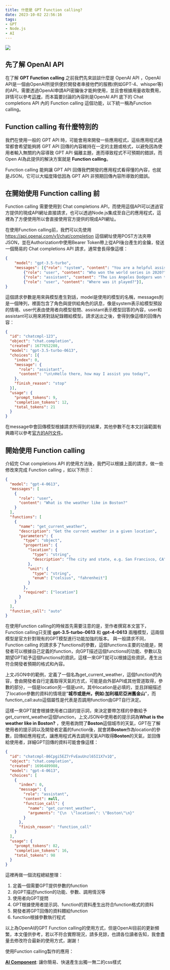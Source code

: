 ```yaml
---
title: 什麼是 GPT Function calling?
date: 2023-10-02 22:56:16
tags: 
- GPT
- Node.js
- AI
---
```


![](cover.jpg)

## 先了解 OpenAI API

在了解 **GPT Function calling** 之前我們先來談談什麼是 OpenAI API ，OpenAI API是一個由OpenAI所提供便於開發者串接他們的服務(例如GPT-4、whisper等)的API，需要透過OpenAI申請API密鑰後才能夠使用<!-- more -->，並且會根據用量收取費用，詳情可以參考[這裡](https://openai.com/pricing)，而本篇要討論的內容則是OpenAI API 底下的 Chat completions API 內的 Function calling 這個功能，以下統一稱為Function calling。

## Function calling 有什麼特別的

我們在使用一般的 GPT API 時，可能會用來開發一些應用程式，這些應用程式通常都會希望能夠將 GPT API 回傳的內容維持在一定的主題或格式，以避免因為使用者輸入無關的內容導致 GPT API 偏離主題，進而導致程式不可預期的錯誤，而Open AI為此提供的解決方案就是 **Function calling**。

Function calling 能夠讓 GPT API 回傳我們開發的應用程式看得懂的內容，也就是JSON，它可以大幅度降低因為 GPT API 非預期回傳內容所導致的錯誤。

## 在開始使用 Function calling 前

Function calling 需要使用到 Chat completions API，而使用這個API可以透過官方提供的現成API網址直接請求，也可以透過Node.js集成至自己的應用程式，這裡為了方便使用所以會直接使用官方提供的現成API網址。

在使用Function calling前，我們可以先使用 https://api.openai.com/v1/chat/completion 這個網址使用POST方法夾帶JSON，並在Authorization中使用Bearer Token帶上從API後台產生的金鑰，發送一個簡易的 Chat completions API 請求，通常會長得像這樣：

```JSON
{
    "model": "gpt-3.5-turbo",
    "messages": [{"role": "system", "content": "You are a helpful assistant."},
        {"role": "user", "content": "Who won the world series in 2020?"},
        {"role": "assistant", "content": "The Los Angeles Dodgers won the World Series in 2020."},
        {"role": "user", "content": "Where was it played?"}],
}
```
這個請求參數是用來與模型產生對話，model是使用的模型的名稱，messages則是一個陣列，裡面包含了角色與提供給角色的訊息，像是system表示給模型預設的情境、user代表由使用者向模型發問、assistant表示模型回答的內容，user和assistant可以用來將對話紀錄餵給模型。請求送出之後，會得到像這樣的回傳內容：

```JSON
{
  "id": "chatcmpl-123",
  "object": "chat.completion",
  "created": 1677652288,
  "model": "gpt-3.5-turbo-0613",
  "choices": [{
    "index": 0,
    "message": {
      "role": "assistant",
      "content": "\n\nHello there, how may I assist you today?",
    },
    "finish_reason": "stop"
  }],
  "usage": {
    "prompt_tokens": 9,
    "completion_tokens": 12,
    "total_tokens": 21
  }
}
```

在message中會回傳模型根據請求所得到的結果，其他參數不在本文討論範圍有興趣可以參考[官方的API文件](https://platform.openai.com/docs/api-reference/chat)。

## 開始使用 Function calling

介紹完 Chat completions API 的使用方法後，我們可以根據上面的請求，做一些修改來完成 Function calling ，如以下所示：

```JSON
{
  "model": "gpt-4-0613",
  "messages": [
    {
      "role": "user",
      "content": "What is the weather like in Boston?"
    }
  ],
  "functions": [
    {
      "name": "get_current_weather",
      "description": "Get the current weather in a given location",
      "parameters": {
        "type": "object",
        "properties": {
          "location": {
            "type": "string",
            "description": "The city and state, e.g. San Francisco, CA"
          },
          "unit": {
            "type": "string",
            "enum": ["celsius", "fahrenheit"]
          }
        },
        "required": ["location"]
      }
    }
  ],
  "function_call": "auto"
}
```

在使用Function calling的時候首先需要注意的是，至作者撰寫本文當下，Function calling只支援 **gpt-3.5-turbo-0613** 和 **gpt-4-0613** 兩種模型，這兩個模型是官方針對現有的GPT模型進行功能加強的版本。
與一般請求不同，Function calling 的請求多了functions的參數，這個functions主要的功能是，開發者可以根據自己定義的function，向GPT描述這個functions的功能、參數以及期望GPT給予這個functions的資訊，這樣一來GPT就可以根據這些資訊，產生出符合開發者預期的格式和內容。

上文JSON中的範例，定義了一個名為get_current_weather，這個function的內容，會由開發者自行定義取得天氣的方式，可能是由外部API或其他管道取得，參數的部分，一個是location另一個是unit，其中location是必填的，並且詳細描述了location參數的資料的情境是"**城市或是州，例如:加利福尼亞洲舊金山**"，而function_call:auto這個屬性是代表是否調用function由GPT自行決定。

這樣一來GPT就會根據使用者口語的提示詞，來決定要帶怎樣的參數給予get_current_weather這個function，上文JSON中使用者的提示詞為**What is the weather like in Boston?** ，使用者詢問了**Boston**這個城市的天氣，GPT在了解使用者的提示詞以及開發者定義的function後，就會將**Boston**作為location的參數，回傳給應用程式，讓應用程式再去調用天氣API取得**Boston**的天氣，並回傳給使用者，詳細GPT回傳的資料可能會像這樣：

```JSON
{
  "id": "chatcmpl-86Cpgi5EZ7rFvEauUnzl65I1X7v1Q",
  "object": "chat.completion",
  "created": 1696489988,
  "model": "gpt-4-0613",
  "choices": [
    {
      "index": 0,
      "message": {
        "role": "assistant",
        "content": null,
        "function_call": {
          "name": "get_current_weather",
          "arguments": "{\n  \"location\": \"Boston\"\n}"
        }
      },
      "finish_reason": "function_call"
    }
  ],
  "usage": {
    "prompt_tokens": 82,
    "completion_tokens": 16,
    "total_tokens": 98
  }
}
```

這裡再做一個流程總結整理：

1. 定義一個需要GPT提供參數的function
2. 向GPT描述function的功能、參數、調用情況等
3. 使用者向GPT提問
4. GPT根據使用者提示詞、function的資料產生出符合function格式的資料
5. 開發者將GPT回傳的資料餵給function
6. function根據參數執行程式

以上為OpenAI的GPT Function calling的使用方式，但是OpenAI目前的更新頻繁，本文僅供參考，若以不符合實際現況，請多見諒，也請各位讀者告知，我會盡量去修改符合最新的使用方式，謝謝！

使用Function calling製作的應用：

**[AI Component](https://6yuwei.com/components)**: 讓你簡易、快速產生出獨一無二的css樣式